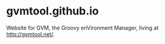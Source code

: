 gvmtool.github.io
=================

Website for GVM, the Groovy enVironment Manager, living at http://gvmtool.net/.
